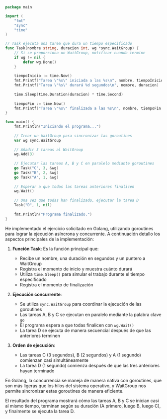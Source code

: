 ```go
package main

import (
	"fmt"
	"sync"
	"time"
)

// Task ejecuta una tarea que dura un tiempo especificado
func Task(nombre string, duracion int, wg *sync.WaitGroup) {
	// Si se proporciona un WaitGroup, notificar cuando termine
	if wg != nil {
		defer wg.Done()
	}
	
	tiempoInicio := time.Now()
	fmt.Printf("Tarea \"%s\" iniciada a las %s\n", nombre, tiempoInicio.Format("15:04:05"))
	fmt.Printf("Tarea \"%s\" durará %d segundos\n", nombre, duracion)
	
	time.Sleep(time.Duration(duracion) * time.Second)
	
	tiempoFin := time.Now()
	fmt.Printf("Tarea \"%s\" finalizada a las %s\n", nombre, tiempoFin.Format("15:04:05"))
}

func main() {
	fmt.Println("Iniciando el programa...")
	
	// Crear un WaitGroup para sincronizar las goroutines
	var wg sync.WaitGroup
	
	// Añadir 3 tareas al WaitGroup
	wg.Add(3)
	
	// Ejecutar las tareas A, B y C en paralelo mediante goroutines
	go Task("C", 3, &wg)
	go Task("B", 2, &wg)
	go Task("A", 1, &wg)
	
	// Esperar a que todas las tareas anteriores finalicen
	wg.Wait()
	
	// Una vez que todas han finalizado, ejecutar la tarea D
	Task("D", 1, nil)
	
	fmt.Println("Programa finalizado.")
}

```

He implementado el ejercicio solicitado en Golang, utilizando goroutines para lograr la ejecución asíncrona y concurrente. A continuación detallo los aspectos principales de la implementación:

1. **Función Task**: Es la función principal que:
   - Recibe un nombre, una duración en segundos y un puntero a WaitGroup
   - Registra el momento de inicio y muestra cuánto durará
   - Utiliza `time.Sleep()` para simular el trabajo durante el tiempo especificado
   - Registra el momento de finalización

2. **Ejecución concurrente**:
   - Se utiliza `sync.WaitGroup` para coordinar la ejecución de las goroutines
   - Las tareas A, B y C se ejecutan en paralelo mediante la palabra clave `go`
   - El programa espera a que todas finalicen con `wg.Wait()`
   - La tarea D se ejecuta de manera secuencial después de que las anteriores terminen

3. **Orden de ejecución**:
   - Las tareas C (3 segundos), B (2 segundos) y A (1 segundo) comienzan casi simultáneamente
   - La tarea D (1 segundo) comienza después de que las tres anteriores hayan terminado

En Golang, la concurrencia se maneja de manera nativa con goroutines, que son más ligeras que los hilos del sistema operativo, y WaitGroup nos permite sincronizar estas goroutines de manera eficiente.

El resultado del programa mostrará cómo las tareas A, B y C se inician casi al mismo tiempo, terminan según su duración (A primero, luego B, luego C), y finalmente se ejecuta la tarea D.